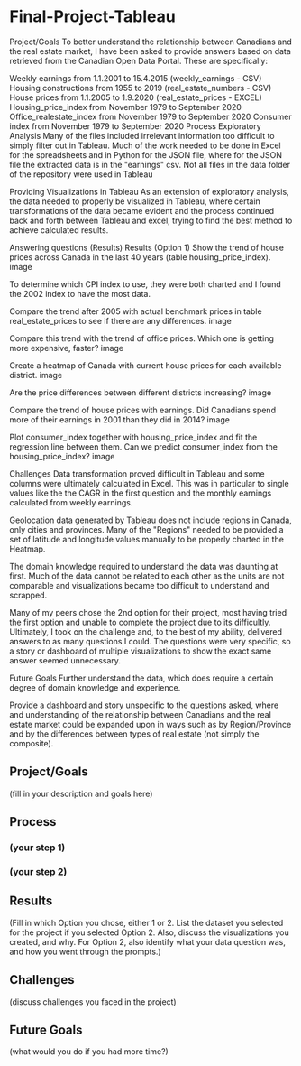 # Final-Project-Tableau
Project/Goals
To better understand the relationship between Canadians and the real estate market, I have been asked to provide answers based on data retrieved from the Canadian Open Data Portal. These are specifically:

Weekly earnings from 1.1.2001 to 15.4.2015 (weekly_earnings - CSV)
Housing constructions from 1955 to 2019 (real_estate_numbers - CSV)
House prices from 1.1.2005 to 1.9.2020 (real_estate_prices - EXCEL)
Housing_price_index from November 1979 to September 2020
Office_realestate_index from November 1979 to September 2020
Consumer index from November 1979 to September 2020
Process
Exploratory Analysis
Many of the files included irrelevant information too difficult to simply filter out in Tableau. Much of the work needed to be done in Excel for the spreadsheets and in Python for the JSON file, where for the JSON file the extracted data is in the "earnings" csv. Not all files in the data folder of the repository were used in Tableau

Providing Visualizations in Tableau
As an extension of exploratory analysis, the data needed to properly be visualized in Tableau, where certain transformations of the data became evident and the process continued back and forth between Tableau and excel, trying to find the best method to achieve calculated results.

Answering questions (Results)
Results (Option 1)
Show the trend of house prices across Canada in the last 40 years (table housing_price_index).
image

To determine which CPI index to use, they were both charted and I found the 2002 index to have the most data.

Compare the trend after 2005 with actual benchmark prices in table real_estate_prices to see if there are any differences.
image

Compare this trend with the trend of office prices. Which one is getting more expensive, faster?
image

Create a heatmap of Canada with current house prices for each available district.
image

Are the price differences between different districts increasing?
image

Compare the trend of house prices with earnings. Did Canadians spend more of their earnings in 2001 than they did in 2014?
image

Plot consumer_index together with housing_price_index and fit the regression line between them. Can we predict consumer_index from the housing_price_index?
image

Challenges
Data transformation proved difficult in Tableau and some columns were ultimately calculated in Excel. This was in particular to single values like the the CAGR in the first question and the monthly earnings calculated from weekly earnings.

Geolocation data generated by Tableau does not include regions in Canada, only cities and provinces. Many of the "Regions" needed to be provided a set of latitude and longitude values manually to be properly charted in the Heatmap.

The domain knowledge required to understand the data was daunting at first. Much of the data cannot be related to each other as the units are not comparable and visualizations became too difficult to understand and scrapped.

Many of my peers chose the 2nd option for their project, most having tried the first option and unable to complete the project due to its difficultly. Ultimately, I took on the challenge and, to the best of my ability, delivered answers to as many questions I could. The questions were very specific, so a story or dashboard of multiple visualizations to show the exact same answer seemed unnecessary.

Future Goals
Further understand the data, which does require a certain degree of domain knowledge and experience.

Provide a dashboard and story unspecific to the questions asked, where and understanding of the relationship between Canadians and the real estate market could be expanded upon in ways such as by Region/Province and by the differences between types of real estate (not simply the composite).
## Project/Goals
(fill in your description and goals here)

## Process
### (your step 1)
### (your step 2)

## Results
(Fill in which Option you chose, either 1 or 2. List the dataset you selected for the project if you selected Option 2. Also, discuss the visualizations you created, and why. For Option 2, also identify what your data question was, and how you went through the prompts.)

## Challenges 
(discuss challenges you faced in the project)

## Future Goals
(what would you do if you had more time?)
